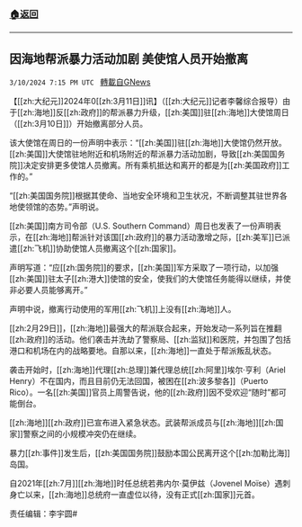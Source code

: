 ###  [:house:返回](README.md)
---


## 因海地帮派暴力活动加剧 美使馆人员开始撤离
`3/10/2024 7:15 PM UTC ` [轉載自GNews](https://gnews.org/articles/2382309)

【[[zh:大纪元]]2024年0[[zh:3月11日]]讯】（[[zh:大纪元]]记者李馨综合报导）由于[[zh:海地]]反[[zh:政府]]的帮派暴力升级，[[zh:美国]]驻[[zh:海地]]大使馆周日（[[zh:3月10日]]）开始撤离部分人员。

该大使馆在周日的一份声明中表示：“[[zh:美国]]驻[[zh:海地]]大使馆仍然开放。[[zh:美国]]大使馆驻地附近和机场附近的帮派暴力活动加剧，导致[[zh:美国国务院]]决定安排更多使馆人员撤离。所有乘机抵达和离开的都是为[[zh:美国政府]]工作的。”

“[[zh:美国国务院]]根据其使命、当地安全环境和卫生状况，不断调整其驻世界各地使领馆的态势。”声明说。

[[zh:美国]]南方司令部（U.S. Southern Command）周日也发表了一份声明表示，在[[zh:海地]]帮派针对该国[[zh:政府]]的暴力活动激增之际，[[zh:美军]]已派遣[[zh:飞机]]协助使馆人员撤离这个[[zh:国家]]。

声明写道：“应[[zh:国务院]]的要求，[[zh:美国]]军方采取了一项行动，以加强[[zh:美国]]驻太子[[zh:港大]]使馆的安全，使我们的大使馆任务能得以继续，并使非必要人员能够离开。”

声明中说，撤离行动使用的军用[[zh:飞机]]上没有[[zh:海地]]人。

[[zh:2月29日]]，[[zh:海地]]最强大的帮派联合起来，开始发动一系列旨在推翻[[zh:政府]]的活动。他们袭击并洗劫了警察局、[[zh:监狱]]和医院，并包围了包括港口和机场在内的战略要地。自那以来，[[zh:海地]]一直处于帮派叛乱状态。

袭击开始时，[[zh:海地]]代理[[zh:总理]]兼代理总统[[zh:阿里]]埃尔‧亨利（Ariel Henry）不在国内，而且目前仍无法回国，被困在[[zh:波多黎各]]（Puerto Rico）。一名[[zh:美国]]官员上周警告说，他的[[zh:政府]]因不受欢迎“随时”都可能倒台。

[[zh:海地]][[zh:政府]]已宣布进入紧急状态。武装帮派成员与[[zh:海地]][[zh:国家]]警察之间的小规模冲突仍在继续。

暴力[[zh:事件]]发生后，[[zh:美国国务院]]鼓励本国公民离开这个[[zh:加勒比海]]岛国。

自2021年[[zh:7月]][[zh:海地]]时任总统若弗内尔‧莫伊兹（Jovenel Moïse）遇刺身亡以来，[[zh:海地]]总统府一直虚位以待，没有正式[[zh:国家]]元首。

责任编辑：李宇圆#
